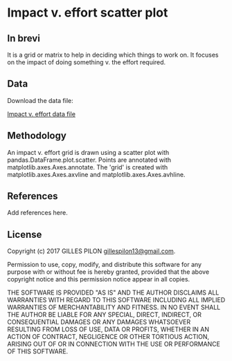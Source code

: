 # Impact v. effort scatter plot

## In brevi

It is a grid or matrix to help in deciding which things to work on. It focuses on the impact of doing something v. the effort required.

## Data

Download the data file:

[Impact v. effort data file](https://drive.google.com/open?id=0BzrdQfHR2I5DMFZVVG1TMnhWOFU)

## Methodology

An impact v. effort grid is drawn using a scatter plot with pandas.DataFrame.plot.scatter. Points are annotated with matplotlib.axes.Axes.annotate. The 'grid' is created with matplotlib.axes.Axes.axvline and matplotlib.axes.Axes.avhline.

## References

Add references here.

## License

Copyright (c) 2017 GILLES PILON <gillespilon13@gmail.com>.

Permission to use, copy, modify, and distribute this software for any purpose with or without fee is hereby granted, provided that the above copyright notice and this permission notice appear in all copies.

THE SOFTWARE IS PROVIDED "AS IS" AND THE AUTHOR DISCLAIMS ALL WARRANTIES WITH REGARD TO THIS SOFTWARE INCLUDING ALL IMPLIED WARRANTIES OF MERCHANTABILITY AND FITNESS. IN NO EVENT SHALL THE AUTHOR BE LIABLE FOR ANY SPECIAL, DIRECT, INDIRECT, OR CONSEQUENTIAL DAMAGES OR ANY DAMAGES WHATSOEVER RESULTING FROM LOSS OF USE, DATA OR PROFITS, WHETHER IN AN ACTION OF CONTRACT, NEGLIGENCE OR OTHER TORTIOUS ACTION, ARISING OUT OF OR IN CONNECTION WITH THE USE OR PERFORMANCE OF THIS SOFTWARE.
